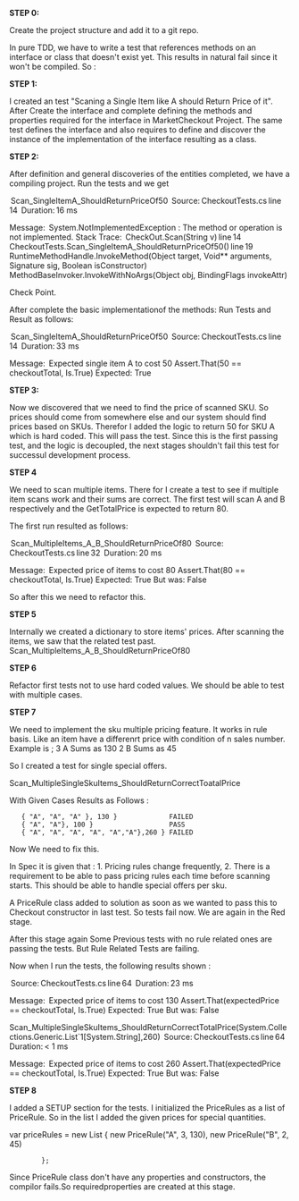 ﻿**STEP 0:**

Create the project structure and add it to a git repo.

In pure TDD, we have to write a test that references methods on an interface or class that doesn't exist yet.
This results in natural fail since it won't be compiled.
So :

**STEP 1:**

I created an test "Scaning a Single Item like A should Return Price of it".
After Create the interface and complete defining the methods and properties required for the interface in MarketCheckout Project.
The same test defines the interface and also  requires to define and discover the instance of the implementation of the interface resulting as a class.


**STEP 2:**

After definition and general discoveries of the entities completed, we have a compiling project.
Run the tests and we get 

 Scan_SingleItemA_ShouldReturnPriceOf50
   Source: CheckoutTests.cs line 14
   Duration: 16 ms

  Message: 
System.NotImplementedException : The method or operation is not implemented.
Stack Trace: 
CheckOut.Scan(String v) line 14
CheckoutTests.Scan_SingleItemA_ShouldReturnPriceOf50() line 19
RuntimeMethodHandle.InvokeMethod(Object target, Void** arguments, Signature sig, Boolean isConstructor)
MethodBaseInvoker.InvokeWithNoArgs(Object obj, BindingFlags invokeAttr)

Check Point.

After complete the basic implementationof the methods:
Run Tests and Result as follows:

 Scan_SingleItemA_ShouldReturnPriceOf50
   Source: CheckoutTests.cs line 14
   Duration: 33 ms

  Message: 
  Expected single item A to cost 50
  Assert.That(50 == checkoutTotal, Is.True)
  Expected: True


**STEP 3:**


Now we discovered that we need to find the price of scanned SKU.
So prices should come from somewhere else and our system should find prices based on SKUs.
Therefor I added the logic to return 50 for SKU A which is hard coded.
This will pass the test.
Since this is the first passing test, and the logic is decoupled, the next stages shouldn't fail this test for successul development process.

**STEP 4**

We need to scan multiple items. There for I create a test to see if multiple item scans work and their sums are correct.
The first test will scan A and B respectively and the GetTotalPrice is expected to return 80.

The first run resulted as follows:

 Scan_MultipleItems_A_B_ShouldReturnPriceOf80
   Source: CheckoutTests.cs line 32
   Duration: 20 ms

  Message: 
  Expected price of items to cost 80
Assert.That(80 == checkoutTotal, Is.True)
  Expected: True
  But was:  False

  So after this we need to refactor this.

**STEP 5**

Internally we created a dictionary to store items' prices.
After scanning the items, we saw that the related test past.
Scan_MultipleItems_A_B_ShouldReturnPriceOf80

**STEP 6**

Refactor first tests not to use hard coded values.
We should be able to test with multiple cases.

**STEP 7**

We need to implement the sku multiple pricing feature.
It works in rule basis.
Like an item have a differenrt price with condition of n sales number.
Example is ;
3 A Sums as 130
2 B Sums as 45

So I created a test for single special offers.

Scan_MultipleSingleSkuItems_ShouldReturnCorrectToatalPrice

With Given Cases Results as Follows :

       { "A", "A", "A" }, 130 }             FAILED
       { "A", "A"}, 100 }                   PASS
       { "A", "A", "A", "A", "A","A"},260 } FAILED

Now We need to fix this.


In Spec it is given that :
    1. Pricing rules change frequently,
    2. There is a requirement to be able to pass pricing rules each time before scanning starts.
    This should be able to handle special offers per sku.

A PriceRule class added to solution as soon as we wanted to pass this to Checkout constructor in last test.
So tests fail now.
We are again in the Red stage.

After this stage again Some Previous tests with no rule related ones are passing the tests. But Rule Related Tests are failing.

Now when I run the tests, the following results shown :

   Source: CheckoutTests.cs line 64
   Duration: 23 ms

  Message: 
  Expected price of items to cost 130
Assert.That(expectedPrice == checkoutTotal, Is.True)
  Expected: True
  But was:  False

Scan_MultipleSingleSkuItems_ShouldReturnCorrectTotalPrice(System.Collections.Generic.List`1[System.String],260)
   Source: CheckoutTests.cs line 64
   Duration: < 1 ms

  Message: 
  Expected price of items to cost 260
Assert.That(expectedPrice == checkoutTotal, Is.True)
  Expected: True
  But was:  False

**STEP 8**

I added a SETUP section for the tests.
I initialized the PriceRules as a list of PriceRule.
So in the list I added the given prices for special quantities.

var priceRules = new List<PriceRule>
            {
                new PriceRule("A", 3, 130),
                new PriceRule("B", 2, 45)

            };

Since PriceRule class don't have any properties and constructors, the compilor fails.So requiredproperties are created at this stage.



